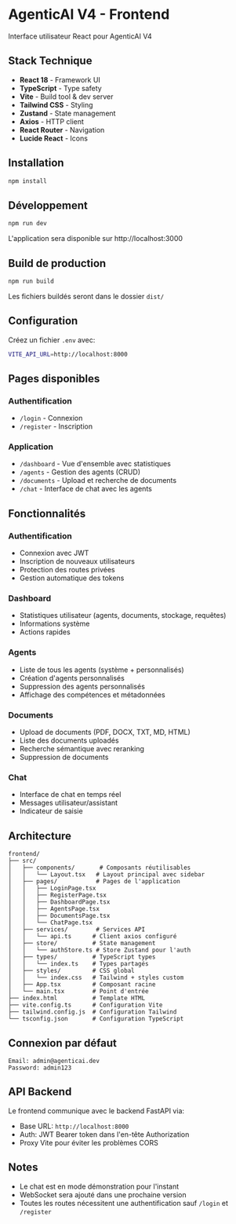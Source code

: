 # AgenticAI V4 - Frontend

Interface utilisateur React pour AgenticAI V4

## Stack Technique

- **React 18** - Framework UI
- **TypeScript** - Type safety
- **Vite** - Build tool & dev server
- **Tailwind CSS** - Styling
- **Zustand** - State management
- **Axios** - HTTP client
- **React Router** - Navigation
- **Lucide React** - Icons

## Installation

```bash
npm install
```

## Développement

```bash
npm run dev
```

L'application sera disponible sur http://localhost:3000

## Build de production

```bash
npm run build
```

Les fichiers buildés seront dans le dossier `dist/`

## Configuration

Créez un fichier `.env` avec:

```bash
VITE_API_URL=http://localhost:8000
```

## Pages disponibles

### Authentification
- `/login` - Connexion
- `/register` - Inscription

### Application
- `/dashboard` - Vue d'ensemble avec statistiques
- `/agents` - Gestion des agents (CRUD)
- `/documents` - Upload et recherche de documents
- `/chat` - Interface de chat avec les agents

## Fonctionnalités

### Authentification
- Connexion avec JWT
- Inscription de nouveaux utilisateurs
- Protection des routes privées
- Gestion automatique des tokens

### Dashboard
- Statistiques utilisateur (agents, documents, stockage, requêtes)
- Informations système
- Actions rapides

### Agents
- Liste de tous les agents (système + personnalisés)
- Création d'agents personnalisés
- Suppression des agents personnalisés
- Affichage des compétences et métadonnées

### Documents
- Upload de documents (PDF, DOCX, TXT, MD, HTML)
- Liste des documents uploadés
- Recherche sémantique avec reranking
- Suppression de documents

### Chat
- Interface de chat en temps réel
- Messages utilisateur/assistant
- Indicateur de saisie

## Architecture

```
frontend/
├── src/
│   ├── components/       # Composants réutilisables
│   │   └── Layout.tsx   # Layout principal avec sidebar
│   ├── pages/           # Pages de l'application
│   │   ├── LoginPage.tsx
│   │   ├── RegisterPage.tsx
│   │   ├── DashboardPage.tsx
│   │   ├── AgentsPage.tsx
│   │   ├── DocumentsPage.tsx
│   │   └── ChatPage.tsx
│   ├── services/        # Services API
│   │   └── api.ts      # Client axios configuré
│   ├── store/          # State management
│   │   └── authStore.ts # Store Zustand pour l'auth
│   ├── types/          # TypeScript types
│   │   └── index.ts    # Types partagés
│   ├── styles/         # CSS global
│   │   └── index.css   # Tailwind + styles custom
│   ├── App.tsx         # Composant racine
│   └── main.tsx        # Point d'entrée
├── index.html          # Template HTML
├── vite.config.ts      # Configuration Vite
├── tailwind.config.js  # Configuration Tailwind
└── tsconfig.json       # Configuration TypeScript
```

## Connexion par défaut

```
Email: admin@agenticai.dev
Password: admin123
```

## API Backend

Le frontend communique avec le backend FastAPI via:
- Base URL: `http://localhost:8000`
- Auth: JWT Bearer token dans l'en-tête Authorization
- Proxy Vite pour éviter les problèmes CORS

## Notes

- Le chat est en mode démonstration pour l'instant
- WebSocket sera ajouté dans une prochaine version
- Toutes les routes nécessitent une authentification sauf `/login` et `/register`
